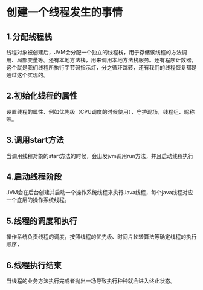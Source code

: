 # 创建一个线程发生的事情

## 1.分配线程栈

线程对象被创建后，JVM会分配一个独立的线程栈，用于存储该线程的方法调用、局部变量等。还有本地方法栈，用来调用本地方法栈服务。还有程序计数器，这个就是我们线程所执行字节码指示灯，分之循环跳转，还有我们的线程恢复都是通过这个实现的。

## 2.初始化线程的属性

设置线程的属性、例如优先级（CPU调度的时候使用），守护现场，线程组、昵称等。

## 3.调用start方法

当调用线程对象的start方法的时候，会出发jvm调用run方法，并且启动线程执行

## 4.启动线程阶段

JVM会在后台创建并启动一个操作系统线程来执行Java线程，每个java线程对应一个底层的操作系统线程。

## 5.线程的调度和执行

操作系统负责线程的调度，按照线程的优先级、时间片轮转算法等确定线程的执行顺序，

## 6.线程执行结束

当线程的业务方法执行完或者抛出一场导致执行种种就会进入终止状态。